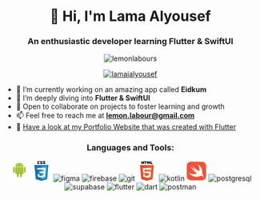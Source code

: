 <h1 align="center">👋 Hi, I'm Lama Alyousef</h1>

<h3 align="center">An enthusiastic developer learning Flutter & SwiftUI</h3>

<p align="center"> 
  <img src="https://komarev.com/ghpvc/?username=lemonlabours&label=Profile%20Views&color=0e75b6&style=flat" alt="lemonlabours" /> 
</p>

<p align="center">
  <a href="https://twitter.com/lamaialyousef" target="blank">
    <img src="https://img.shields.io/twitter/follow/lamaialyousef?logo=twitter&style=for-the-badge" alt="lamaialyousef" />
  </a> 
</p>

- 🔭 I’m currently working on an amazing app called **Eidkum**
- 🌱 I’m deeply diving into **Flutter & SwiftUI**
- 🤝 Open to collaborate on projects to foster learning and growth
- 📫 Feel free to reach me at **lemon.labour@gmail.com**
- 🔗 [Have a look at my Portfolio Website that was created with Flutter](https://lama-alyousef.com/#/)


<h3 align="center">Languages and Tools:</h3>
<p align="center">
  <img src="https://raw.githubusercontent.com/devicons/devicon/master/icons/android/android-original-wordmark.svg" alt="android" width="40" height="40"/>
  <img src="https://raw.githubusercontent.com/devicons/devicon/master/icons/css3/css3-original-wordmark.svg" alt="css3" width="40" height="40"/>
  <img src="https://www.vectorlogo.zone/logos/figma/figma-icon.svg" alt="figma" width="40" height="40"/>
  <img src="https://www.vectorlogo.zone/logos/firebase/firebase-icon.svg" alt="firebase" width="40" height="40"/>
  <img src="https://www.vectorlogo.zone/logos/git-scm/git-scm-icon.svg" alt="git" width="40" height="40"/>
  <img src="https://raw.githubusercontent.com/devicons/devicon/master/icons/html5/html5-original-wordmark.svg" alt="html5" width="40" height="40"/>
  <img src="https://www.vectorlogo.zone/logos/kotlinlang/kotlinlang-icon.svg" alt="kotlin" width="40" height="40"/>
  <img src="https://raw.githubusercontent.com/devicons/devicon/master/icons/swift/swift-original.svg" alt="swift" width="40" height="40"/>
  <img src="https://www.vectorlogo.zone/logos/postgresql/postgresql-icon.svg" alt="postgresql" width="40" height="40"/>
  <img src="https://www.vectorlogo.zone/logos/supabase/supabase-icon.svg" alt="supabase" width="40" height="40"/>
  <img src="https://www.vectorlogo.zone/logos/flutterio/flutterio-icon.svg" alt="flutter" width="40" height="40"/>
  <img src="https://www.vectorlogo.zone/logos/dartlang/dartlang-icon.svg" alt="dart" width="40" height="40"/>
  <img src="https://www.vectorlogo.zone/logos/getpostman/getpostman-icon.svg" alt="postman" width="40" height="40"/>
</p>


